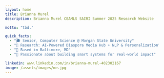 ```yaml
---
layout: home
title: Brianna Murel
description: Brianna Murel CEAMLS SAIRI Summer 2025 Research Website

motto: "tbd."

quick_facts:
  - "🎓 Senior, Computer Science @ Morgan State University"
  - "🔬 Research: AI-Powered Diaspora Media Hub + NLP & Personalization"
  - "📍 Based in Baltimore, MD"
  - "🚀 Passionate about building smart systems for real-world impact"

linkedin: www.linkedin.com/in/brianna-murel-402302167
image: /assets/images/me.jpg
---
```


